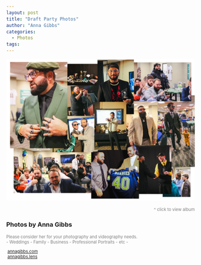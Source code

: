 ```yaml
---
layout: post
title: "Draft Party Photos"
author: "Anna Gibbs"
categories:
  - Photos
tags:
---
```


[![Draft Party](draftnight2324banner.png)](https://annagibbsphotovideo.pixieset.com/loldraftparty/)
<p style="text-align: right; font-size: 80%; color:gray;">^ click to view album</p>

### Photos by Anna Gibbs
<p style="color:gray; font-size: 80%;">Please consider her for your photography and videography needs.<br>- Weddings - Family - Business - Professional Portraits - etc -</p>
<script src="https://kit.fontawesome.com/45ec0bc322.js" crossorigin="anonymous"></script>
<p style="color:gray; font-size: 80%;"><i class="fa-solid fa-globe"></i>&nbsp;<a href="https://annagibbs.com/">annagibbs.com</a><br><i class="fa-brands fa-instagram"></i>&nbsp;<a href="https://www.instagram.com/annagibbs.lens">annagibbs.lens</a></p>

